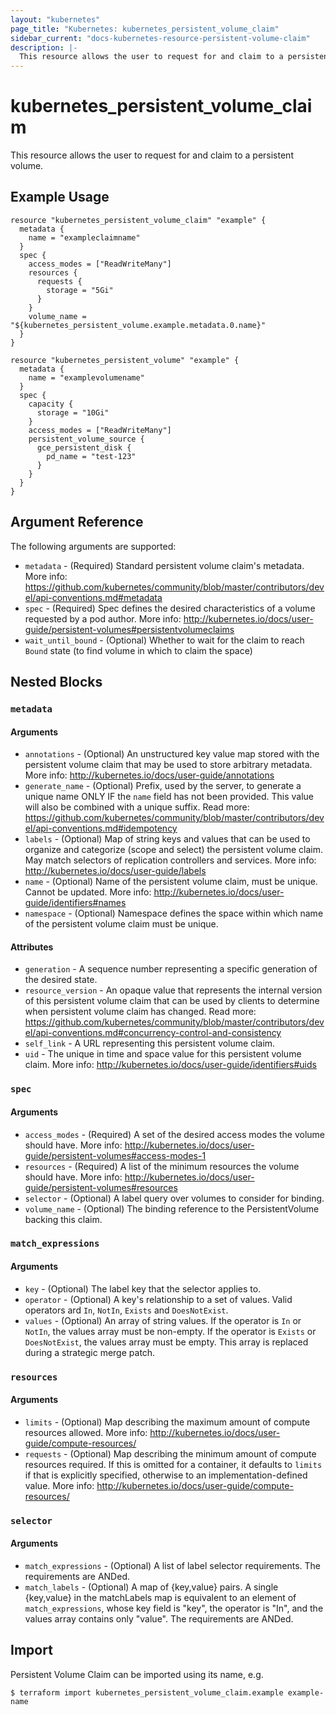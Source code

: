 ```yaml
---
layout: "kubernetes"
page_title: "Kubernetes: kubernetes_persistent_volume_claim"
sidebar_current: "docs-kubernetes-resource-persistent-volume-claim"
description: |-
  This resource allows the user to request for and claim to a persistent volume.
---
```


# kubernetes_persistent_volume_claim

This resource allows the user to request for and claim to a persistent volume.

## Example Usage

```hcl
resource "kubernetes_persistent_volume_claim" "example" {
  metadata {
    name = "exampleclaimname"
  }
  spec {
    access_modes = ["ReadWriteMany"]
    resources {
      requests {
        storage = "5Gi"
      }
    }
    volume_name = "${kubernetes_persistent_volume.example.metadata.0.name}"
  }
}

resource "kubernetes_persistent_volume" "example" {
  metadata {
    name = "examplevolumename"
  }
  spec {
    capacity {
      storage = "10Gi"
    }
    access_modes = ["ReadWriteMany"]
    persistent_volume_source {
      gce_persistent_disk {
        pd_name = "test-123"
      }
    }
  }
}
```

## Argument Reference

The following arguments are supported:

* `metadata` - (Required) Standard persistent volume claim's metadata. More info: https://github.com/kubernetes/community/blob/master/contributors/devel/api-conventions.md#metadata
* `spec` - (Required) Spec defines the desired characteristics of a volume requested by a pod author. More info: http://kubernetes.io/docs/user-guide/persistent-volumes#persistentvolumeclaims
* `wait_until_bound` - (Optional) Whether to wait for the claim to reach `Bound` state (to find volume in which to claim the space)

## Nested Blocks

### `metadata`

#### Arguments

* `annotations` - (Optional) An unstructured key value map stored with the persistent volume claim that may be used to store arbitrary metadata. More info: http://kubernetes.io/docs/user-guide/annotations
* `generate_name` - (Optional) Prefix, used by the server, to generate a unique name ONLY IF the `name` field has not been provided. This value will also be combined with a unique suffix. Read more: https://github.com/kubernetes/community/blob/master/contributors/devel/api-conventions.md#idempotency
* `labels` - (Optional) Map of string keys and values that can be used to organize and categorize (scope and select) the persistent volume claim. May match selectors of replication controllers and services. More info: http://kubernetes.io/docs/user-guide/labels
* `name` - (Optional) Name of the persistent volume claim, must be unique. Cannot be updated. More info: http://kubernetes.io/docs/user-guide/identifiers#names
* `namespace` - (Optional) Namespace defines the space within which name of the persistent volume claim must be unique.

#### Attributes

* `generation` - A sequence number representing a specific generation of the desired state.
* `resource_version` - An opaque value that represents the internal version of this persistent volume claim that can be used by clients to determine when persistent volume claim has changed. Read more: https://github.com/kubernetes/community/blob/master/contributors/devel/api-conventions.md#concurrency-control-and-consistency
* `self_link` - A URL representing this persistent volume claim.
* `uid` - The unique in time and space value for this persistent volume claim. More info: http://kubernetes.io/docs/user-guide/identifiers#uids

### `spec`

#### Arguments

* `access_modes` - (Required) A set of the desired access modes the volume should have. More info: http://kubernetes.io/docs/user-guide/persistent-volumes#access-modes-1
* `resources` - (Required) A list of the minimum resources the volume should have. More info: http://kubernetes.io/docs/user-guide/persistent-volumes#resources
* `selector` - (Optional) A label query over volumes to consider for binding.
* `volume_name` - (Optional) The binding reference to the PersistentVolume backing this claim.

### `match_expressions`

#### Arguments

* `key` - (Optional) The label key that the selector applies to.
* `operator` - (Optional) A key's relationship to a set of values. Valid operators ard `In`, `NotIn`, `Exists` and `DoesNotExist`.
* `values` - (Optional) An array of string values. If the operator is `In` or `NotIn`, the values array must be non-empty. If the operator is `Exists` or `DoesNotExist`, the values array must be empty. This array is replaced during a strategic merge patch.


### `resources`

#### Arguments

* `limits` - (Optional) Map describing the maximum amount of compute resources allowed. More info: http://kubernetes.io/docs/user-guide/compute-resources/
* `requests` - (Optional) Map describing the minimum amount of compute resources required. If this is omitted for a container, it defaults to `limits` if that is explicitly specified, otherwise to an implementation-defined value. More info: http://kubernetes.io/docs/user-guide/compute-resources/

### `selector`

#### Arguments

* `match_expressions` - (Optional) A list of label selector requirements. The requirements are ANDed.
* `match_labels` - (Optional) A map of {key,value} pairs. A single {key,value} in the matchLabels map is equivalent to an element of `match_expressions`, whose key field is "key", the operator is "In", and the values array contains only "value". The requirements are ANDed.

## Import

Persistent Volume Claim can be imported using its name, e.g.

```
$ terraform import kubernetes_persistent_volume_claim.example example-name
```
